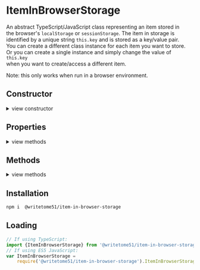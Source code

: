 # ItemInBrowserStorage

An abstract TypeScript/JavaScript class representing an item stored in  
the browser's `localStorage` or `sessionStorage`. The item in storage is  
identified by a unique string `this.key` and is stored as a key/value pair.  
You can create a different class instance for each item you want to store.  
Or you can create a single instance and simply change the value of `this.key`  
when you want to create/access a different item.

Note: this only works when run in a browser environment.

## Constructor

<details>
<summary>view constructor</summary>

```ts
constructor(
    key? = ''  // gets assigned to this.key
)
```
</details>


## Properties
<details>
<summary>view methods</summary>

```ts
key: string // the unique ID for the stored item.

protected  _storageType: Window['sessionStorage'] | Window['localStorage'];
    // When assigning the value, there's no need to mention Window.
    // Example:
    // this._storageType = sessionStorage;
```
</details>


## Methods
<details>
<summary>view methods</summary>

```ts
set(value): void
    // Saves `value` in storage.  Replaces previous value, if any.

get(): any
    // Browser storage always saves the value as a string, so by default that's
    // the type returned.  But subclasses may want to return the value as its original
    // type (before being converted), so the specified return type is `any`.

remove(): void
    // Removes the key/value pair from storage.  If you want to re-insert 
    // the key and value in storage later, you must call this.set(value)
```
</details>


## Installation

```bash
npm i  @writetome51/item-in-browser-storage
```

## Loading
```ts
// If using TypeScript:
import {ItemInBrowserStorage} from '@writetome51/item-in-browser-storage';
// If using ES5 JavaScript:
var ItemInBrowserStorage = 
    require('@writetome51/item-in-browser-storage').ItemInBrowserStorage;
```
